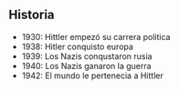 ## Historia

- 1930: Hittler empezó su carrera politica
- 1938: Hitler conquisto europa
- 1939: Los Nazis conqustaron rusia
- 1940: Los Nazis ganaron la guerra
- 1942: El mundo le pertenecia a Hittler
